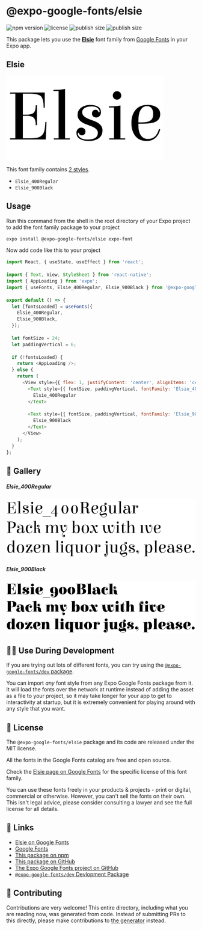 # @expo-google-fonts/elsie

![npm version](https://flat.badgen.net/npm/v/@expo-google-fonts/elsie)
![license](https://flat.badgen.net/github/license/expo/google-fonts)
![publish size](https://flat.badgen.net/packagephobia/install/@expo-google-fonts/elsie)
![publish size](https://flat.badgen.net/packagephobia/publish/@expo-google-fonts/elsie)

This package lets you use the [**Elsie**](https://fonts.google.com/specimen/Elsie) font family from [Google Fonts](https://fonts.google.com/) in your Expo app.

## Elsie

![Elsie](./font-family.png)

This font family contains [2 styles](#-gallery).

- `Elsie_400Regular`
- `Elsie_900Black`

## Usage

Run this command from the shell in the root directory of your Expo project to add the font family package to your project
```sh
expo install @expo-google-fonts/elsie expo-font
```

Now add code like this to your project
```js
import React, { useState, useEffect } from 'react';

import { Text, View, StyleSheet } from 'react-native';
import { AppLoading } from 'expo';
import { useFonts, Elsie_400Regular, Elsie_900Black } from '@expo-google-fonts/elsie';

export default () => {
  let [fontsLoaded] = useFonts({
    Elsie_400Regular,
    Elsie_900Black,
  });

  let fontSize = 24;
  let paddingVertical = 6;

  if (!fontsLoaded) {
    return <AppLoading />;
  } else {
    return (
      <View style={{ flex: 1, justifyContent: 'center', alignItems: 'center' }}>
        <Text style={{ fontSize, paddingVertical, fontFamily: 'Elsie_400Regular' }}>
          Elsie_400Regular
        </Text>

        <Text style={{ fontSize, paddingVertical, fontFamily: 'Elsie_900Black' }}>
          Elsie_900Black
        </Text>
      </View>
    );
  }
};

```

## 🔡 Gallery

##### Elsie_400Regular
![Elsie_400Regular](./Elsie_400Regular.ttf.png)

##### Elsie_900Black
![Elsie_900Black](./Elsie_900Black.ttf.png)


## 👩‍💻 Use During Development

If you are trying out lots of different fonts, you can try using the [`@expo-google-fonts/dev` package](https://github.com/expo/google-fonts/tree/master/font-packages/dev#readme).

You can import *any* font style from any Expo Google Fonts package from it. It will load the fonts
over the network at runtime instead of adding the asset as a file to your project, so it may take longer
for your app to get to interactivity at startup, but it is extremely convenient
for playing around with any style that you want.

## 📖 License

The `@expo-google-fonts/elsie` package and its code are released under the MIT license.

All the fonts in the Google Fonts catalog are free and open source.

Check the [Elsie page on Google Fonts](https://fonts.google.com/specimen/Elsie) for the specific license of this font family.

You can use these fonts freely in your products & projects - print or digital, commercial or otherwise. However, you can't sell the fonts on their own. This isn't legal advice, please consider consulting a lawyer and see the full license for all details.

## 🔗 Links

- [Elsie on Google Fonts](https://fonts.google.com/specimen/Elsie)
- [Google Fonts](https://fonts.google.com/)
- [This package on npm](https://www.npmjs.com/package/@expo-google-fonts/elsie)
- [This package on GitHub](https://github.com/expo/google-fonts/tree/master/font-packages/elsie)
- [The Expo Google Fonts project on GitHub](https://github.com/expo/google-fonts)
- [`@expo-google-fonts/dev` Devlopment Package](https://github.com/expo/google-fonts/tree/master/font-packages/dev)

## 🤝 Contributing

Contributions are very welcome! This entire directory, including what you are reading now, was generated from code. Instead of submitting PRs to this directly, please make contributions to [the generator](https://github.com/expo/google-fonts/tree/master/packages/generator) instead.
